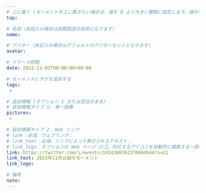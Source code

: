 ```yaml
---
# 上に置く (モーメントを上に置きたい場合は、値を 0 より大きい整数に設定します。値が小さいほど前が高くなります。たとえば、1 はモーメントを上に置きます)
top: 

# 名前（未記入の場合は初期設定の名前になります）
name:

# アバター（未記入の場合はデフォルトのアバターセットとなります）
avatar:

# リリース時間
date: 2022-11-01T00:00:00+09:00

# モーメントにタグを追加する
tags:
 - 

# 追加情報 (オプション 1 または空白のまま)
# 追加情報タイプ 1: 単一画像
pictures:
 - 

# 追加情報タイプ 2: Web リンク
# link：必須、ウェブリンク；
# link_text：必須、リンクによって表示されるテキスト；
# link_logo：オプションの Web ページ ロゴ。対応するアイコンを自動的に検索する一部の Web サイトをサポートするようになりました。自分でアイコンを追加する必要はありません
link: https://twitter.com/i/events/1014300762376044544?s=21
link_text: 2022年11月以前のモーメント
link_logo:

# 備考
note:
---
```


<!-- 以下にテキストを書き始めます -->
